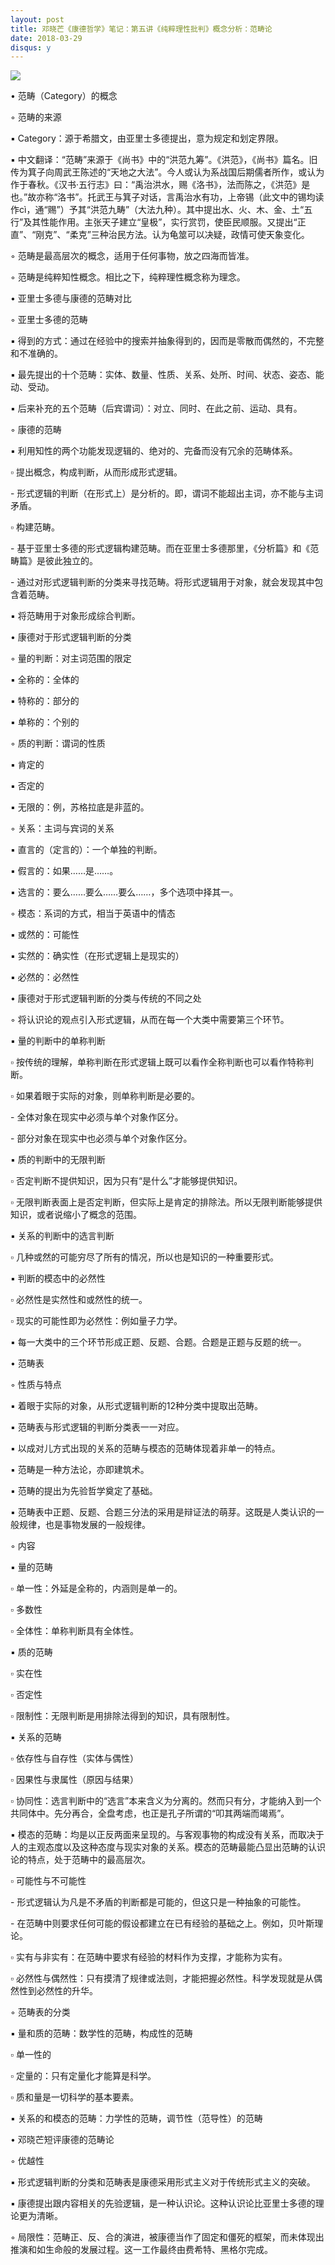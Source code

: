 ```yaml
---
layout: post
title: 邓晓芒《康德哲学》笔记：第五讲《纯粹理性批判》概念分析：范畴论
date: 2018-03-29
disqus: y
---
```


![](/figures/p49464746.jpg)

• 范畴（Category）的概念

◦ 范畴的来源

▪ Category：源于希腊文，由亚里士多德提出，意为规定和划定界限。

▪ 中文翻译：“范畴”来源于《尚书》中的“洪范九筹”。《洪范》，《尚书》篇名。旧传为箕子向周武王陈述的“天地之大法”。今人或认为系战国后期儒者所作，或认为作于春秋。《汉书·五行志》曰：“禹治洪水，赐《洛书》，法而陈之，《洪范》是也。”故亦称“洛书”。托武王与箕子对话，言禹治水有功，上帝锡（此文中的锡均读作cì，通“赐”）予其“洪范九畴”（大法九种）。其中提出水、火、木、金、土“五行”及其性能作用。主张天子建立“皇极”，实行赏罚，使臣民顺服。又提出“正直”、“刚克”、“柔克”三种治民方法。认为龟筮可以决疑，政情可使天象变化。

◦ 范畴是最高层次的概念，适用于任何事物，放之四海而皆准。

◦ 范畴是纯粹知性概念。相比之下，纯粹理性概念称为理念。

• 亚里士多德与康德的范畴对比

◦ 亚里士多德的范畴

▪ 得到的方式：通过在经验中的搜索并抽象得到的，因而是零散而偶然的，不完整和不准确的。

▪ 最先提出的十个范畴：实体、数量、性质、关系、处所、时间、状态、姿态、能动、受动。

▪ 后来补充的五个范畴（后宾谓词）：对立、同时、在此之前、运动、具有。

◦ 康德的范畴

▪ 利用知性的两个功能发现逻辑的、绝对的、完备而没有冗余的范畴体系。

▫ 提出概念，构成判断，从而形成形式逻辑。

\- 形式逻辑的判断（在形式上）是分析的。即，谓词不能超出主词，亦不能与主词矛盾。

▫ 构建范畴。

\- 基于亚里士多德的形式逻辑构建范畴。而在亚里士多德那里，《分析篇》和《范畴篇》是彼此独立的。

\- 通过对形式逻辑判断的分类来寻找范畴。将形式逻辑用于对象，就会发现其中包含着范畴。

▪ 将范畴用于对象形成综合判断。

• 康德对于形式逻辑判断的分类

◦ 量的判断：对主词范围的限定

▪ 全称的：全体的

▪ 特称的：部分的

▪ 单称的：个别的

◦ 质的判断：谓词的性质

▪ 肯定的

▪ 否定的

▪ 无限的：例，苏格拉底是非蓝的。

◦ 关系：主词与宾词的关系

▪ 直言的（定言的）：一个单独的判断。

▪ 假言的：如果……是……。

▪ 选言的：要么……要么……要么……，多个选项中择其一。

◦ 模态：系词的方式，相当于英语中的情态

▪ 或然的：可能性

▪ 实然的：确实性（在形式逻辑上是现实的）

▪ 必然的：必然性

• 康德对于形式逻辑判断的分类与传统的不同之处

◦ 将认识论的观点引入形式逻辑，从而在每一个大类中需要第三个环节。

▪ 量的判断中的单称判断

▫ 按传统的理解，单称判断在形式逻辑上既可以看作全称判断也可以看作特称判断。

▫ 如果着眼于实际的对象，则单称判断是必要的。

\- 全体对象在现实中必须与单个对象作区分。

\- 部分对象在现实中也必须与单个对象作区分。

▪ 质的判断中的无限判断

▫ 否定判断不提供知识，因为只有“是什么”才能够提供知识。

▫ 无限判断表面上是否定判断，但实际上是肯定的排除法。所以无限判断能够提供知识，或者说缩小了概念的范围。

▪ 关系的判断中的选言判断

▫ 几种或然的可能穷尽了所有的情况，所以也是知识的一种重要形式。

▪ 判断的模态中的必然性

▫ 必然性是实然性和或然性的统一。

▫ 现实的可能性即为必然性：例如量子力学。

▪ 每一大类中的三个环节形成正题、反题、合题。合题是正题与反题的统一。

• 范畴表

◦ 性质与特点

▪ 着眼于实际的对象，从形式逻辑判断的12种分类中提取出范畴。

▪ 范畴表与形式逻辑的判断分类表一一对应。

▪ 以成对儿方式出现的关系的范畴与模态的范畴体现着非单一的特点。

▪ 范畴是一种方法论，亦即建筑术。

▪ 范畴的提出为先验哲学奠定了基础。

▪ 范畴表中正题、反题、合题三分法的采用是辩证法的萌芽。这既是人类认识的一般规律，也是事物发展的一般规律。

◦ 内容

▪ 量的范畴

▫ 单一性：外延是全称的，内涵则是单一的。

▫ 多数性

▫ 全体性：单称判断具有全体性。

▪ 质的范畴

▫ 实在性

▫ 否定性

▫ 限制性：无限判断是用排除法得到的知识，具有限制性。

▪ 关系的范畴

▫ 依存性与自存性（实体与偶性）

▫ 因果性与隶属性（原因与结果）

▫ 协同性：选言判断中的“选言”本来含义为分离的。然而只有分，才能纳入到一个共同体中。先分再合，全盘考虑，也正是孔子所谓的“叩其两端而竭焉”。

▪ 模态的范畴：均是以正反两面来呈现的。与客观事物的构成没有关系，而取决于人的主观态度以及这种态度与现实对象的关系。模态的范畴最能凸显出范畴的认识论的特点，处于范畴中的最高层次。

▫ 可能性与不可能性

\- 形式逻辑认为凡是不矛盾的判断都是可能的，但这只是一种抽象的可能性。

\- 在范畴中则要求任何可能的假设都建立在已有经验的基础之上。例如，贝叶斯理论。

▫ 实有与非实有：在范畴中要求有经验的材料作为支撑，才能称为实有。

▫ 必然性与偶然性：只有摸清了规律或法则，才能把握必然性。科学发现就是从偶然性到必然性的升华。

◦ 范畴表的分类

▪ 量和质的范畴：数学性的范畴，构成性的范畴

▫ 单一性的

▫ 定量的：只有定量化才能算是科学。

▫ 质和量是一切科学的基本要素。

▪ 关系的和模态的范畴：力学性的范畴，调节性（范导性）的范畴

• 邓晓芒短评康德的范畴论

◦ 优越性

▪ 形式逻辑判断的分类和范畴表是康德采用形式主义对于传统形式主义的突破。

▪ 康德提出跟内容相关的先验逻辑，是一种认识论。这种认识论比亚里士多德的理论更为清晰。

◦ 局限性：范畴正、反、合的演进，被康德当作了固定和僵死的框架，而未体现出推演和如生命般的发展过程。这一工作最终由费希特、黑格尔完成。
